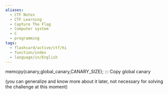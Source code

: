 ```yaml
---
aliases:
  - CTF Notes
  - CTF Learning
  - Capture The Flag
  - Computer system
  - C 
  - programming
tags:
  - flashcard/active/ctf/hi
  - function/index
  - language/in/English
---
```


memcpy(canary,global_canary,CANARY_SIZE);  ::: Copy global canary

(you can generalize and know more about it later, not necessary for solving the challenge at this moment)

